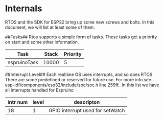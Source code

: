 Internals
===
RTOS and the SDK for ESP32 bring up some new screws and bolts.
In this document, we will list at least some of them.

##Tasks##
Rtos supports a simple form of tasks. These tasks get a priority on start and some other information.

| Task | Stack | Priority |
| --- | --- | --- |
| espruinoTask | 10000 | 5 |


##Interrupt Level##
Each realtime OS uses interrupts, and so does RTOS. There are some predefined or reserved for future use. For more info see esp-idf/components/esp32/include/soc/soc.h line 259ff..
In this list we have all interrupts handled for Espruino

| Intr num | level | descripton |
| --- | --- | --- |
| 18 | 1 | GPIO interrupt used for setWatch |

